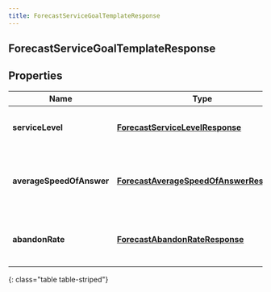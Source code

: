 ```yaml
---
title: ForecastServiceGoalTemplateResponse
---
```

## ForecastServiceGoalTemplateResponse


## Properties

| Name | Type | Description | Notes |
| ------------ | ------------- | ------------- | ------------- |
| **serviceLevel** | <!----><!---->[**ForecastServiceLevelResponse**](ForecastServiceLevelResponse.html)<!----> | The service level goal for this forecast |  [optional] |
| **averageSpeedOfAnswer** | <!----><!---->[**ForecastAverageSpeedOfAnswerResponse**](ForecastAverageSpeedOfAnswerResponse.html)<!----> | The average speed of answer goal for this forecast |  [optional] |
| **abandonRate** | <!----><!---->[**ForecastAbandonRateResponse**](ForecastAbandonRateResponse.html)<!----> | The abandon rate goal for this forecast |  [optional] |
{: class="table table-striped"}



